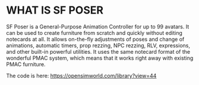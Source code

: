 
# WHAT IS SF POSER

SF Poser is a General-Purpose Animation Controller for up to 99 avatars. It can be used to create furniture from scratch and quickly without editing notecards at all. It allows on-the-fly adjustments of poses and change of animations, automatic timers, prop rezzing, NPC rezzing, RLV, expressions, and other built-in powerful utilities.
It uses the same notecard format of the wonderful PMAC system, which means that it works right away with existing PMAC furniture. 

The code is here: https://opensimworld.com/library?view=44
